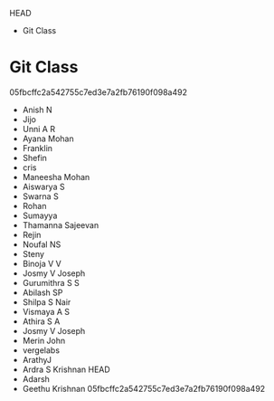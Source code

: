  HEAD
* Git Class

# Git Class

 05fbcffc2a542755c7ed3e7a2fb76190f098a492
* Anish N
* Jijo
* Unni A R
* Ayana Mohan
* Franklin
* Shefin
* cris
* Maneesha Mohan
* Aiswarya S
* Swarna S
* Rohan
* Sumayya
* Thamanna Sajeevan
* Rejin
* Noufal NS
* Steny
* Binoja V V
* Josmy V Joseph
* Gurumithra S S
* Abilash SP
* Shilpa S Nair
* Vismaya A S
* Athira S A
* Josmy V Joseph
* Merin John
* vergelabs
* ArathyJ
* Ardra S Krishnan
 HEAD
* Adarsh 
* Geethu Krishnan
 05fbcffc2a542755c7ed3e7a2fb76190f098a492
